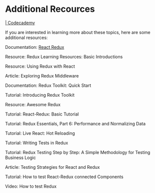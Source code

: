 # Additional Recources

[| Codecademy](https://www.codecademy.com/journeys/full-stack-engineer/paths/fscj-22-front-end-development/tracks/fscj-22-redux/modules/wdcp-22-review-redux-a23132e9-a4f8-40b5-bb4f-b5eae30e3014/informationals/wdcp-22-review-redux)

If you are interested in learning more about these topics, here are some additional resources:

Documentation: [React Redux](https://react-redux.js.org/api/connect)

Resource: Redux Learning Resources: Basic Introductions

Resource: Using Redux with React

Article: Exploring Redux Middleware

Documentation: Redux Toolkit: Quick Start

Tutorial: Introducing Redux Toolkit

Resource: Awesome Redux

Tutorial: React-Redux: Basic Tutorial

Tutorial: Redux Essentials, Part 6: Performance and Normalizing Data

Tutorial: Live React: Hot Reloading

Tutorial: Writing Tests in Redux

Tutorial: Redux Testing Step by Step: A Simple Methodology for Testing Business Logic

Article: Testing Strategies for React and Redux

Tutorial: How to test React-Redux connected Components

Video: How to test Redux

